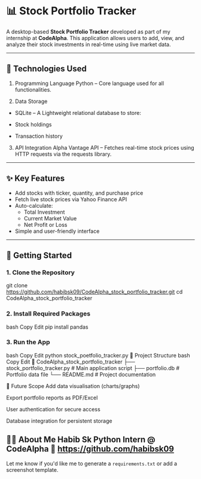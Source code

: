 # 📊 Stock Portfolio Tracker

A desktop-based **Stock Portfolio Tracker** developed as part of my internship at **CodeAlpha**. This application allows users to add, view, and analyze their stock investments in real-time using live market data.

---

## 🔧 Technologies Used

1. Programming Language
Python – Core language used for all functionalities.

2. Data Storage
   
- SQLite – A Lightweight relational database to store:

- Stock holdings

- Transaction history

3. API Integration
Alpha Vantage API – Fetches real-time stock prices using HTTP requests via the requests library.



---

## ✨ Key Features

- Add stocks with ticker, quantity, and purchase price
- Fetch live stock prices via Yahoo Finance API
- Auto-calculate:
  - Total Investment
  - Current Market Value
  - Net Profit or Loss
- Simple and user-friendly interface

---

## 🚀 Getting Started

### 1. Clone the Repository

git clone https://github.com/habibsk09/CodeAlpha_stock_portfolio_tracker.git
cd CodeAlpha_stock_portfolio_tracker

### 2. Install Required Packages
bash
Copy
Edit
pip install pandas
### 3. Run the App
bash
Copy
Edit
python stock_poetfolio_tracker.py
📂 Project Structure
bash
Copy
Edit
📁 CodeAlpha_stock_portfolio_tracker
├── stock_portfolio_tracker.py       # Main application script
├── portfolio.db                     # Portfolio data file
└── README.md                        # Project documentation

📌 Future Scope
Add data visualisation (charts/graphs)

Export portfolio reports as PDF/Excel

User authentication for secure access

Database integration for persistent storage

🙋‍♂️ About Me
Habib Sk
Python Intern @ CodeAlpha
🔗 https://github.com/habibsk09
---
Let me know if you'd like me to generate a `requirements.txt` or add a screenshot template.
